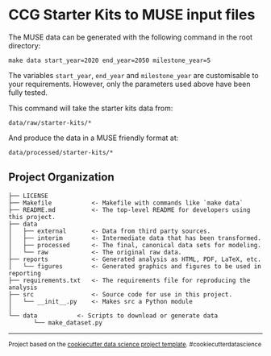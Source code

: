 CCG Starter Kits to MUSE input files
====================================

The MUSE data can be generated with the following command in the root directory:
```
make data start_year=2020 end_year=2050 milestone_year=5
```

The variables `start_year`, `end_year` and `milestone_year` are customisable to your requirements. However, only the parameters used above have been fully tested.

This command will take the starter kits data from:
```
data/raw/starter-kits/*
```

And produce the data in a MUSE friendly format at:
```
data/processed/starter-kits/*
```



Project Organization
------------

    ├── LICENSE
    ├── Makefile           <- Makefile with commands like `make data`
    ├── README.md          <- The top-level README for developers using this project.
    ├── data
    │   ├── external       <- Data from third party sources.
    │   ├── interim        <- Intermediate data that has been transformed.
    │   ├── processed      <- The final, canonical data sets for modeling.
    │   └── raw            <- The original raw data.
    ├── reports            <- Generated analysis as HTML, PDF, LaTeX, etc.
    │   └── figures        <- Generated graphics and figures to be used in reporting
    ├── requirements.txt   <- The requirements file for reproducing the analysis
    ├── src                <- Source code for use in this project.
    │   └── __init__.py    <- Makes src a Python module
    │   
    └── data           <- Scripts to download or generate data
           └── make_dataset.py


--------

<p><small>Project based on the <a target="_blank" href="https://drivendata.github.io/cookiecutter-data-science/">cookiecutter data science project template</a>. #cookiecutterdatascience</small></p>
